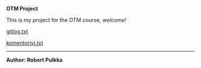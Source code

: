 **OTM Project**

This is my project for the OTM course, *welcome!*

[gitlog.txt](https://github.com/rpulkka/otm-harjoitustyo/blob/master/laskarit/viikko1/gitlog.txt)

[komentorivi.txt](https://github.com/rpulkka/otm-harjoitustyo/blob/master/laskarit/viikko1/komentorivi.txt)

---

**Author: Robert Pulkka**
